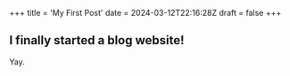 +++
title = 'My First Post'
date = 2024-03-12T22:16:28Z
draft = false
+++

## I finally started a blog website! 

Yay.  
